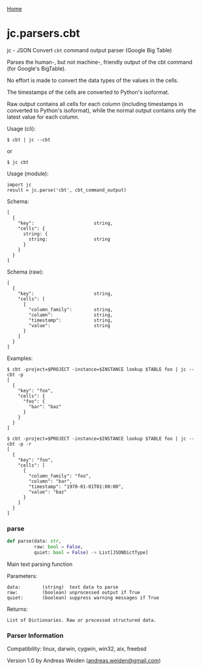 [Home](https://kellyjonbrazil.github.io/jc/)
<a id="jc.parsers.cbt"></a>

# jc.parsers.cbt

jc - JSON Convert `cbt` command output parser (Google Big Table)

Parses the human-, but not machine-, friendly output of the cbt command (for
Google's BigTable).

No effort is made to convert the data types of the values in the cells.

The timestamps of the cells are converted to Python's isoformat.

Raw output contains all cells for each column (including timestamps in
converted to Python's isoformat), while the normal output contains only the
latest value for each column.

Usage (cli):

    $ cbt | jc --cbt

or

    $ jc cbt

Usage (module):

    import jc
    result = jc.parse('cbt', cbt_command_output)

Schema:

    [
      {
        "key":                      string,
        "cells": {
          string: {
            string:                 string
          }
        }
      }
    ]

Schema (raw):

    [
      {
        "key":                      string,
        "cells": [
          {
            "column_family":        string,
            "column":               string,
            "timestamp":            string,
            "value":                string
          }
        ]
      }
    ]

Examples:

    $ cbt -project=$PROJECT -instance=$INSTANCE lookup $TABLE foo | jc --cbt -p
    [
      {
        "key": "foo",
        "cells": {
          "foo": {
            "bar": "baz"
          }
        }
      }
    ]

    $ cbt -project=$PROJECT -instance=$INSTANCE lookup $TABLE foo | jc --cbt -p -r
    [
      {
        "key": "foo",
        "cells": [
          {
            "column_family": "foo",
            "column": "bar",
            "timestamp": "1970-01-01T01:00:00",
            "value": "baz"
          }
        ]
      }
    ]

<a id="jc.parsers.cbt.parse"></a>

### parse

```python
def parse(data: str,
          raw: bool = False,
          quiet: bool = False) -> List[JSONDictType]
```

Main text parsing function

Parameters:

    data:        (string)  text data to parse
    raw:         (boolean) unprocessed output if True
    quiet:       (boolean) suppress warning messages if True

Returns:

    List of Dictionaries. Raw or processed structured data.

### Parser Information
Compatibility:  linux, darwin, cygwin, win32, aix, freebsd

Version 1.0 by Andreas Weiden (andreas.weiden@gmail.com)
